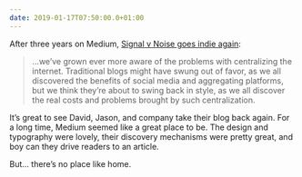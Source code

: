 ```yaml
---
date: 2019-01-17T07:50:00.0+01:00
---
```


After three years on Medium, [Signal v Noise goes indie again](https://m.signalvnoise.com/signal-v-noise-exits-medium/):

> ...we’ve grown ever more aware of the problems with centralizing the internet. Traditional blogs might have swung out of favor, as we all discovered the benefits of social media and aggregating platforms, but we think they’re about to swing back in style, as we all discover the real costs and problems brought by such centralization.

It’s great to see David, Jason, and company take their blog back again. For a long time, Medium seemed like a great place to be. The design and typography were lovely, their discovery mechanisms were pretty great, and boy can they drive readers to an article.

But... there’s no place like home.
